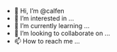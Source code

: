 - 👋 Hi, I’m @calfen
- 👀 I’m interested in ...
- 🌱 I’m currently learning ...
- 💞️ I’m looking to collaborate on ...
- 📫 How to reach me ...

<!---
calfen/calfen is a ✨ special ✨ repository because its `README.md` (this file) appears on your GitHub profile.
You can click the Preview link to take a look at your changes.
--->
